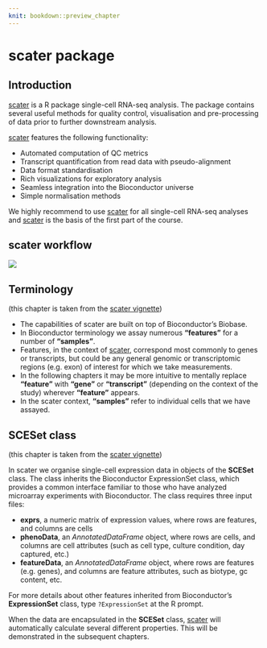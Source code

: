 ```yaml
---
knit: bookdown::preview_chapter
---
```


# scater package

## Introduction

[scater](https://github.com/davismcc/scater) is a R package single-cell RNA-seq analysis. The package contains several useful methods for quality control, visualisation and pre-processing of data prior to further downstream analysis.

[scater](https://github.com/davismcc/scater) features the following functionality:

* Automated computation of QC metrics
* Transcript quantification from read data with pseudo-alignment
* Data format standardisation
* Rich visualizations for exploratory analysis
* Seamless integration into the Bioconductor universe
* Simple normalisation methods

We highly recommend to use [scater](https://github.com/davismcc/scater) for all single-cell RNA-seq analyses and [scater](https://github.com/davismcc/scater) is the basis of the first part of the course.

## scater workflow

![](figures/scater_qc_workflow.png)

## Terminology

(this chapter is taken from the [scater vignette](https://www.bioconductor.org/packages/devel/bioc/vignettes/scater/inst/doc/vignette.html))

* The capabilities of scater are built on top of Bioconductor’s Biobase.
* In Bioconductor terminology we assay numerous __“features”__ for a number of __“samples”__.
* Features, in the context of [scater](https://github.com/davismcc/scater), correspond most commonly to genes or transcripts, but could be any general genomic or transcriptomic regions (e.g. exon) of interest for which we take measurements.
* In the following chapters it may be more intuitive to mentally replace __“feature”__ with __“gene”__ or __“transcript”__ (depending on the context of the study) wherever __“feature”__ appears.
* In the scater context, __“samples”__ refer to individual cells that we have assayed.

## SCESet class

(this chapter is taken from the [scater vignette](https://www.bioconductor.org/packages/devel/bioc/vignettes/scater/inst/doc/vignette.html))

In scater we organise single-cell expression data in objects of the __SCESet__ class. The class inherits the Bioconductor ExpressionSet class, which provides a common interface familiar to those who have analyzed microarray experiments with Bioconductor. The class requires three input files:

* __exprs__, a numeric matrix of expression values, where rows are features, and columns are cells
* __phenoData__, an _AnnotatedDataFrame_ object, where rows are cells, and columns are cell attributes (such as cell type, culture condition, day captured, etc.)
* __featureData__, an _AnnotatedDataFrame_ object, where rows are features (e.g. genes), and columns are feature attributes, such as biotype, gc content, etc.

For more details about other features inherited from Bioconductor’s __ExpressionSet__ class, type `?ExpressionSet` at the R prompt.

When the data are encapsulated in the __SCESet__ class, [scater](https://github.com/davismcc/scater) will automatically calculate several different properties. This will be demonstrated in the subsequent chapters.

